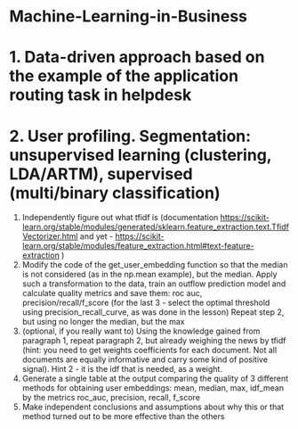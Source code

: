 # Machine-Learning-in-Business
# 1. Data-driven approach based on the example of the application routing task in helpdesk
# 2. User profiling. Segmentation: unsupervised learning (clustering, LDA/ARTM), supervised (multi/binary classification)
1) Independently figure out what tfidf is (documentation https://scikit-learn.org/stable/modules/generated/sklearn.feature_extraction.text.TfidfVectorizer.html and yet - https://scikit-learn.org/stable/modules/feature_extraction.html#text-feature-extraction )
2) Modify the code of the get_user_embedding function so that the median is not considered (as in the np.mean example), but the median. Apply such a transformation to the data, train an outflow prediction model and calculate quality metrics and save them: roc auc, precision/recall/f_score (for the last 3 - select the optimal threshold using precision_recall_curve, as was done in the lesson) Repeat step 2, but using no longer the median, but the max
3) (optional, if you really want to) Using the knowledge gained from paragraph 1, repeat paragraph 2, but already weighing the news by tfidf (hint: you need to get weights coefficients for each document. Not all documents are equally informative and carry some kind of positive signal). Hint 2 - it is the idf that is needed, as a weight.
4) Generate a single table at the output comparing the quality of 3 different methods for obtaining user embeddings: mean, median, max, idf_mean by the metrics roc_auc, precision, recall, f_score
5) Make independent conclusions and assumptions about why this or that method turned out to be more effective than the others
